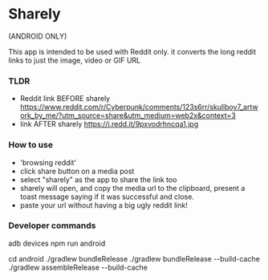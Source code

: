 # Sharely
(ANDROID ONLY)

This app is intended to be used with Reddit only. it converts the long reddit links to just the image, video or GIF URL 

### TLDR

 - Reddit link BEFORE sharely https://www.reddit.com/r/Cyberpunk/comments/123s6rr/skullboy7_artwork_by_me/?utm_source=share&utm_medium=web2x&context=3
 - link AFTER sharely https://i.redd.it/9pxvodrhncqa1.jpg

### How to use

- 'browsing reddit' 
- click share button on a media post
- select "sharely" as the app to share the link too
- sharely will open, and copy the media url to the clipboard, present a toast message saying if it was successful and close.
- paste your url without having a big ugly reddit link! 


### Developer commands
adb devices
npm run android



cd android
./gradlew bundleRelease
./gradlew bundleRelease --build-cache
./gradlew assembleRelease --build-cache

